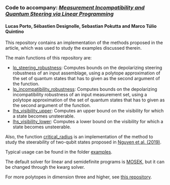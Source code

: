 ### Code to accompany: *[Measurement Incompatibility and Quantum Steering via Linear Programming](http://arxiv.org/abs/2506.03045)*
#### Lucas Porto, Sébastien Designolle, Sebastian Pokutta and Marco Túlio Quintino

This repository contains an implementation of the methods proposed in the article, which was used to study the examples discussed therein.

The main functions of this repository are:

 - [lp_steering_robustness](https://github.com/lucporto/LpJm/blob/main/src/lp_robustness.jl): Computes bounds on the depolarizing steering robustness of an input assemblage, using a polytope approximation of the set of quantum states that has to given as the second argument of the function.
 - [lp_incompatibility_robustness](https://github.com/lucporto/LpJm/blob/main/src/lp_robustness.jl): Computes bounds on the depolarizing incompatibility robustness of an input measurement set, using a polytope approximation of the set of quantum states that has to given as the second argument of the function.
 - [lhs_visibility_upper](https://github.com/lucporto/LpJm/blob/main/src/lhs_models.jl): Computes an upper bound on the visibility for which a state becomes unsteerable.
 - [lhs_visibility_lower](https://github.com/lucporto/LpJm/blob/main/src/lhs_models.jl): Computes a lower bound on the visibility for which a state becomes unsteerable.

Also, the function [critical_radius](https://github.com/lucporto/LpJm/blob/main/src/critical_radius.jl) is an implementation of the method to study the steerability of two-qubit states proposed in [Nguyen et al. (2019)](https://arxiv.org/abs/1808.09349).

Typical usage can be found in the folder [examples](https://github.com/lucporto/LpJm/tree/main/examples).

The default solver for linear and semidefinite programs is [MOSEK](https://www.mosek.com/), but it can be changed through the kwarg solver.

For more polytopes in dimension three and higher, see [this repository](https://github.com/sebastiendesignolle/ApproximationQuantumStates).
